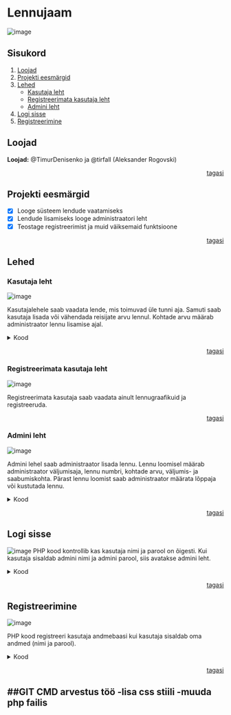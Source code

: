 <a name="top"></a>
# Lennujaam
![image](https://github.com/tirfall/lennujaam/assets/61885744/d1fd9871-a3d7-4b3e-89ee-15523b2b172e)
## Sisukord
1. [Loojad](https://github.com/tirfall/lennujaam/tree/main?tab=readme-ov-file#loojad)
2. [Projekti eesmärgid](https://github.com/tirfall/lennujaam/tree/main?tab=readme-ov-file#Projekti-eesmärgid)
3. [Lehed](https://github.com/tirfall/lennujaam/tree/main?tab=readme-ov-file#lehed)
   - [Kasutaja leht](https://github.com/tirfall/lennujaam/tree/main?tab=readme-ov-file#kasutaja-leht)
   - [Registreerimata kasutaja leht](https://github.com/tirfall/lennujaam/tree/main?tab=readme-ov-file#registreerimata-kasutaja-leht)
   - [Admini leht](https://github.com/tirfall/lennujaam/tree/main?tab=readme-ov-file#admini-leht)
4. [Logi sisse](https://github.com/tirfall/lennujaam/tree/main?tab=readme-ov-file#logi-sisse)
5. [Registreerimine](https://github.com/tirfall/lennujaam/tree/main?tab=readme-ov-file#registreerimine)  

## Loojad
**Loojad:** @TimurDenisenko ja @tirfall (Aleksander Rogovski) 
<p align="right"><a href="#top">tagasi</a></p>

## Projekti eesmärgid
- [x] Looge süsteem lendude vaatamiseks
- [x] Lendude lisamiseks looge administraatori leht
- [x] Teostage registreerimist ja muid väiksemaid funktsioone
<p align="right"><a href="#top">tagasi</a></p>

## Lehed

### Kasutaja leht
![image](https://github.com/tirfall/lennujaam/assets/61885744/b95daa8b-9db5-4462-8b95-7ee837aeb203)

Kasutajalehele saab vaadata lende, mis toimuvad üle tunni aja. Samuti saab kasutaja lisada või vähendada reisijate arvu lennul. Kohtade arvu määrab administraator lennu lisamise ajal. 
<details><summary>Kood</summary>
   
```
<?php
ob_start();

// Kontrollib, kas sessioon on juba käivitatud, ja alustab vajadusel uut sessiooni
if (session_status() == PHP_SESSION_NONE) {
    session_start();
}

// Lisab konfiguratsioonifaili
require_once("conf.php");

// Ühenduse loomine andmebaasiga
global $yhendus;

// Kustutab lennu vastavalt päringule
if (isset($_REQUEST["kustuta"])) {
    $paring = $yhendus->prepare("DELETE FROM lend WHERE id=?");
    $paring->bind_param("i", $_REQUEST["kustuta"]);
    $paring->execute();
    header("Location: $_SERVER[PHP_SELF]");
}

// Lisab uue lennu vastavalt päringule
if (isset($_REQUEST["lennu"])) {
    $paring = $yhendus->prepare("INSERT INTO lend (lennu_nr, kohtade_arv, ots, siht, valjumisaeg) VALUES(?,?,?,?,?)");
    $paring->bind_param("sisss", $_REQUEST["lennu"], $_REQUEST["kohtarv"], $_REQUEST["ots"], $_REQUEST["siht"], $_REQUEST["valju"]);
    $paring->execute();
    header("Location: $_SERVER[PHP_SELF]");
}

$nool = 0;

// Vähendab reisijate arvu vastavalt päringule
if (isset($_REQUEST["kustutareisitaja"])) {
    $paring_select = $yhendus->prepare("SELECT reisijate_arv FROM lend WHERE id=?");
    $paring_select->bind_param("i", $_REQUEST["kustutareisitaja"]);
    $paring_select->execute();
    $paring_select->bind_result($kohtade_arv_current);
    $paring_select->fetch();
    $paring_select->close();

    if ($kohtade_arv_current != $nool) {
        global $yhendus;
        $kask = $yhendus->prepare("UPDATE lend SET reisijate_arv=reisijate_arv-1 WHERE id=?");
        $kask->bind_param("i", $_REQUEST["kustutareisitaja"]);
        $kask->execute();
    }
}
// Suurendab reisijate arvu vastavalt päringule
if (isset($_REQUEST["lisareisitaja"])) {
    $paring_select = $yhendus->prepare("SELECT reisijate_arv FROM lend WHERE id=?");
    $paring_select->bind_param("i", $_REQUEST["lisareisitaja"]);
    $paring_select->execute();
    $paring_select->bind_result($kohtade_arv_current);
    $paring_select->fetch();
    $paring_select->close();

    $paring_select = $yhendus->prepare("SELECT kohtade_arv FROM lend WHERE id=?");
    $paring_select->bind_param("i", $_REQUEST["lisareisitaja"]);
    $paring_select->execute();
    $paring_select->bind_result($initial_kohtade_arv);
    $paring_select->fetch();
    $paring_select->close();

    if ($kohtade_arv_current < $initial_kohtade_arv) {
        $kask = $yhendus->prepare("UPDATE lend SET reisijate_arv=reisijate_arv+1 WHERE id=?");
        $kask->bind_param("i", $_REQUEST["lisareisitaja"]);
        $kask->execute();
        $kask->close();
    }
}
?>

<!doctype html>
<html lang="et">

<head>
    <meta charset="UTF-8">
    <meta name="viewport" content="width=device-width, user-scalable=no, initial-scale=1.0, maximum-scale=1.0, minimum-scale=1.0">
    <meta http-equiv="X-UA-Compatible" content="ie=edge">
    <link rel="stylesheet" href="lennustyle.css">
    <title>Lennujaam haldusleht</title>
</head>

<body>
    <?php
    include("header.php");
    include("nav.php");
    ?>
    <table id="lennujaam">
        <tr>
            <th>Lennu number</th>
            <th>Reisijate arv</th>
            <th>Väljumiskoht</th>
            <th>Sihtkoht</th>
            <th>Väljumisaeg</th>

            <?php
            if (isset($_SESSION['kasutaja'])) {
            ?>
                <th>Tegevus</th>
        </tr>
            <?php
            }
            global $yhendus;
            $paring = $yhendus->prepare("SELECT id, lennu_nr, reisijate_arv,kohtade_arv, ots, siht, valjumisaeg FROM lend");
            $paring->bind_result($id, $lennu_nr, $reisijate_arv,$koht, $ots, $siht, $valjumisaeg);
            $paring->execute();

            while ($paring->fetch()) {
                date_default_timezone_set('Europe/Tallinn');
                $currentDateTime = new DateTime();
                $valjumisaegDateTime = new DateTime($valjumisaeg);
                $interval = $currentDateTime->diff($valjumisaegDateTime);

                if ($interval->h >= 1 && $currentDateTime < $valjumisaegDateTime) {
                    echo "<tr>";
                    echo "<td>$lennu_nr</td>";
                    echo "<td>$reisijate_arv</td>";
                    echo "<td>$ots</td>";
                    echo "<td>$siht</td>";
                    echo "<td>$valjumisaeg</td>";

                    if (isset($_SESSION['kasutaja'])) {
                        if($reisijate_arv!=0)
                        {
                            echo "<td><a href='?kustutareisitaja=$id'>Kustuta reisitaja</a>";
                        }
                        else{
                            echo "<td class='polet1'>Väärtus on null";
                        }
                        echo "<hr>";
                        if($koht!=$reisijate_arv)
                        {
                            echo "<a href='?lisareisitaja=$id'>Lisa reisitaja</a></td>";
                        }
                        else{
                            echo "<p class='polet1'>Maksimaalne väärtus</p>";
                        }
                    }
                    echo "</tr>";
                }
            }
            ?>
    </table>
    <?php
    include("footer.php")
    ?>
</body>

</html>
```

</details>
<p align="right"><a href="#top">tagasi</a></p>

### Registreerimata kasutaja leht
![image](https://github.com/tirfall/lennujaam/assets/61885744/dca0e1d2-cab0-4170-9f82-66c1ba663702)

Registreerimata kasutaja saab vaadata ainult lennugraafikuid ja registreeruda.
<p align="right"><a href="#top">tagasi</a></p>

### Admini leht
![image](https://github.com/tirfall/lennujaam/assets/61885744/8e23a0e3-ee10-4c52-993d-a2a68dffaf8d)

Admini lehel saab administraator lisada lennu. Lennu loomisel määrab administraator väljumisaja, lennu numbri, kohtade arvu, väljumis- ja saabumiskohta. Pärast lennu loomist saab administraator määrata lõppaja või kustutada lennu.
<details><summary>Kood</summary>
   
```
<?php
ob_start();

// Kui sessioon pole veel käivitatud, siis alusta sessiooni
if (session_status() == PHP_SESSION_NONE) {
    session_start();
}

// Lisab konfiguratsioonifaili
require_once("conf.php");

// Ühenduse loomine andmebaasiga
global $yhendus;

// Kustutab lennu vastavalt päringule
if (isset($_REQUEST["kustuta"])) {
    $paring = $yhendus->prepare("DELETE FROM lend WHERE id=?");
    $paring->bind_param("i", $_REQUEST["kustuta"]);
    $paring->execute();
    header("Location: $_SERVER[PHP_SELF]");
}

// Lisab uue lennu vastavalt päringule
if (isset($_REQUEST["lennu"]) && !empty($_REQUEST["lennu"]) && !empty($_REQUEST["ots"]) && !empty($_REQUEST["siht"])) {
    $paring = $yhendus->prepare("INSERT INTO lend (lennu_nr, kohtade_arv, ots, siht, valjumisaeg) VALUES(?,?,?,?,?)");
    $valju = $_REQUEST["valju"];
    if(empty($_REQUEST["valju"]))
    {
        $valju = date('Y-m-d H:i:s');
    }
    $paring->bind_param("sisss", $_REQUEST["lennu"], $_REQUEST["kohtarv"], $_REQUEST["ots"], $_REQUEST["siht"], $valju);
    $paring->execute();
    header("Location: $_SERVER[PHP_SELF]");
}

// Lõpetab lennu vastavalt päringule ja arvutab kestvuse
if (isset($_REQUEST["lop"])) {
    $aeg = new DateTime($_REQUEST['aeg']);
    $lopDate = new DateTime($_REQUEST['lop']);
    $taeg = $aeg->diff($lopDate);
    $mins = ($taeg->y) * 365 * 24 * 60 + ($taeg->i) + ($taeg->h) * 60 + ($taeg->d) * 24 * 60 + ($taeg->m) * 24 * 60;

    // Kui aeg on positiivne ja lõpetamise aeg on või hiljem kui algselt planeeritud väljumisaeg
    if ($mins >= 0 && $aeg <= $lopDate) {
        $paring = $yhendus->prepare("UPDATE lend SET lopetatud=?,kestvus=? WHERE id=?");
        $paring->bind_param("ssi", $_REQUEST["lop"], $mins, $_REQUEST["lope"]);
        $paring->execute();
        header("Location: $_SERVER[PHP_SELF]");
    }
}
?>

<!doctype html>
<html lang="et">

<head>
    <meta charset="UTF-8">
    <meta name="viewport" content="width=device-width, user-scalable=no, initial-scale=1.0, maximum-scale=1.0, minimum-scale=1.0">
    <meta http-equiv="X-UA-Compatible" content="ie=edge">
    <link rel="stylesheet" href="lennustyle.css">
    <title>Lennujaam haldusleht</title>
</head>

<body>
    <?php
    include("header.php");
    include("nav.php");

    // Kontrollib, kas kasutaja on admin
    if (isAdmin()) {
    ?>
        <table id="lennujaam">
            <tr>
                <th>Lennu number</th>
                <th>Kohtade arv</th>
                <th>Väljumiskoht</th>
                <th>Sihtkoht</th>
                <th>Väljumisaeg</th>
                <th>Lõpetatud</th>
                <th>Kestvus</th>
                <th>Tegevus</th>
            </tr>

            <!-- Vorm uue lennu lisamiseks -->
            <form action="" method="post">
                <tr>
                    <td><input type="text" name="lennu" id="lennu"></td>
                    <td><input type="number" name="kohtarv" id="kohtarv" min="0" max="1000"></td>
                    <td><input type="text" name="ots" id="ots"></td>
                    <td><input type="text" name="siht" id="siht"></td>
                    <td><input type="datetime-local" name="valju" id="valju"></td>
                    <td></td>
                    <td></td>
                    <td><input type="submit" value="Lisa"></td>
                </tr>
            </form>

            <?php
            global $yhendus;
            $paring = $yhendus->prepare("SELECT id,lennu_nr,kohtade_arv,ots,siht,valjumisaeg,lopetatud,kestvus FROM lend");
            $paring->bind_result($id, $lennu_nr, $kohtade_arv, $ots, $siht, $valjumisaeg, $lopetatud, $kestvus);
            $paring->execute();

            while ($paring->fetch()) {
                echo "<tr>";
                echo "<td>$lennu_nr</td>";
                echo "<td>$kohtade_arv</td>";
                echo "<td>$ots</td>";
                echo "<td>$siht</td>";
                echo "<td>$valjumisaeg</td>";
                
                // Kuvab lõpetamise kuupäeva ja kestvuse, kui lend on lõpetatud
                if ($lopetatud != "0000-00-00 00:00:00") {
                    echo "<td>$lopetatud</td>";
                    $tundid = round($kestvus / 60,2);
                    echo "<td>$tundid tundit</td>";
                } else {
                    echo "<td class='polet'>Lennuk on endiselt õhus</td>";
                    echo "<td class='polet'>Lennuk on endiselt õhus</td>";
                }

                // Kuvab kustutamise ja lõpetamise vormi
                echo "<td>";
                echo "<a href='?kustuta=$id' class='btnhal'>Kustuta</a> <hr>";
                echo "<form action='' class='btnhal1'> <input type='hidden' name='lope' id='lope' value='$id'><input type='hidden' name='aeg' id='aeg' value='$valjumisaeg'><input type='datetime-local' name='lop' id='lop'> <input type='submit' name='lope1' id='lope1' value='Lõpeta'></form>";
                echo "</td></tr>";
            }
            ?>
        </table>
    <?php
    }
    include("footer.php")
    ?>
</body>

</html>
```

</details>

<p align="right"><a href="#top">tagasi</a></p>

## Logi sisse
![image](https://github.com/tirfall/lennujaam/assets/61885744/52c543e4-ee38-4bbd-bd92-c9cf78a84a1a)
PHP kood kontrollib kas kasutaja nimi ja parool on õigesti. Kui kasutaja sisaldab admini nimi ja admini parool, siis avatakse admini leht.
<details><summary>Kood</summary>
   
```
<?php
// Konfiguratsioonifaili (conf.php) sisselugemine
require_once("conf.php");

// Ühenduse loomine andmebaasiga
global $yhendus;

// Kontrollib, kas kasutaja on saatnud logimisvormi andmed
if (!empty($_POST['login']) && !empty($_POST['pass'])) {
    // Saab ja puhastab kasutajanime ja parooli
    $login = htmlspecialchars(trim($_POST['login']));
    $pass = htmlspecialchars(trim($_POST['pass']));

    // Soolamine (salting) parooli jaoks
    $cool = "superpaev";
    $kryp = crypt($pass, $cool);

    // Andmebaasis oleva kasutaja kontrollimine
    $kask = $yhendus->prepare("SELECT kasutaja, onAdmin FROM lennujaamkasutaja WHERE kasutaja=? AND parool=?");
    $kask->bind_param("ss", $login, $kryp);
    $kask->bind_result($kasutaja, $onAdmin);
    $kask->execute();

    // Kui kasutaja on andmebaasis leitud
    if ($kask->fetch()) {
        // Seansimuutujate seadmine kasutaja tuvastamiseks
        $_SESSION['tuvastamine'] = 'misiganes';
        $_SESSION['kasutaja'] = $login;
        $_SESSION['onAdmin'] = $onAdmin;

        // Suunab administraatori lehele, kui kasutaja on admin
        if ($_SESSION['onAdmin'] == 1) {
            header('Location: lennuhaldus.php');
        } else {
            // Suunab tavakasutaja lehele
            header("Location: lennukasutaja.php");
        }
    } else {
        // Kui kasutajat ei leitud andmebaasist, väljastatakse viga
        echo "Kasutaja $login või parool $kryp on vale";
    }
}
?>

<!-- HTML-vorm kasutajanime ja parooli sisestamiseks -->
<h1>Login</h1>
<form action="" method="post">
    Login: <input type="text" name="login"><br>
    Password: <input type="password" name="pass"><br>
    <input type="submit" value="Logi sisse">
</form>
```

</details>

<p align="right"><a href="#top">tagasi</a></p>

## Registreerimine
![image](https://github.com/tirfall/lennujaam/assets/61885744/ad75680b-437b-4c92-b03b-5a72521477ed)

PHP kood registreeri kasutaja andmebaasi kui kasutaja sisaldab oma andmed (nimi ja parool).
<details><summary>Kood</summary>
   
```
<?php
require_once("conf.php");

// Ühenduse loomine andmebaasiga
global $yhendus;

// Kontroll, kas registreerimisvormi andmed on saadetud
if (!empty($_POST['register_login']) && !empty($_POST['register_pass'])) {

    // Kasutajanime ja parooli saamine ja puhastamine
    $login = htmlspecialchars(trim($_POST['register_login']));
    $pass = htmlspecialchars(trim($_POST['register_pass']));

    // Soolamine (salting) parooli jaoks
    $cool = "superpaev";
    $kryp = crypt($pass, $cool);

    // Andmebaasis olemasoleva kasutajanime kontroll
    $kask = $yhendus->prepare("SELECT * FROM lennujaamkasutaja WHERE kasutaja=?");
    $kask->bind_param("s", $login);
    $kask->execute();

    // Kui kasutajanimi on juba võetud
    if ($kask->fetch()) {
        echo "See nimi on võetud";
        $kask->close();
    } else {
        // Kui kasutajanimi on vaba, siis lisatakse uus kasutaja andmebaasi
        $kasutaja_lisamine_kask = $yhendus->prepare("INSERT INTO lennujaamkasutaja (kasutaja, parool) VALUES (?, ?)");
        $kasutaja_lisamine_kask->bind_param("ss", $login, $kryp);
        $kasutaja_lisamine_kask->execute();
        $kasutaja_lisamine_kask->close();
        $_SESSION['tuvastamine'] = 'misiganes';
        $_SESSION['kasutaja'] = $login;
        // Suunab tavakasutaja lehele
        header("Location: lennukasutaja.php");
    }
}

?>

<!-- Registreerimisvorm HTML kujul -->
<h1>Registreeri</h1>
<form action="" method="post">
    Kasutajanimi: <input type="text" name="register_login"><br>
    Parool: <input type="password" name="register_pass"><br>
    <input type="submit" value="Registreeri">
</form>
```

</details>

<p align="right"><a href="#top">tagasi</a></p>

##GIT CMD arvestus töö
-lisa css stiili
-muuda php failis
-
